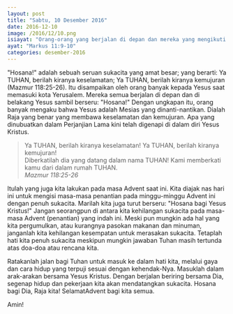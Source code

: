 ```yaml
---
layout: post
title: "Sabtu, 10 Desember 2016"
date: 2016-12-10
image: /2016/12/10.png
isiayat: "Orang-orang yang berjalan di depan dan mereka yang mengikuti dari belakang berseru: \"Hosana! Diberkatilah Dia yang datang dalam nama Tuhan, diberkatilah Kerajaan yang datang, Kerajaan bapak kita Daud, hosana di tempat yang maha tinggi!\""
ayat: "Markus 11:9-10"
categories: desember-2016
---
```


"Hosana!" adalah sebuah seruan sukacita yang amat besar; yang berarti: Ya TUHAN, berilah kiranya keselamatan; Ya TUHAN, berilah kiranya kemujuran (Mazmur 118:25-26). Itu disampaikan oleh orang banyak kepada Yesus saat memasuki kota Yerusalem. Mereka semua berjalan di depan dan di belakang Yesus sambil berseru: "Hosana!" Dengan ungkapan itu, orang banyak mengaku bahwa Yesus adalah Mesias yang dinanti-nantikan. Dialah Raja yang benar yang membawa keselamatan dan kemujuran. Apa yang dinubuatkan dalam Perjanjian Lama kini telah digenapi di dalam diri Yesus Kristus.

<blockquote>Ya TUHAN, berilah kiranya keselamatan! Ya TUHAN, berilah kiranya kemujuran!<br />Diberkatilah dia yang datang dalam nama TUHAN! Kami memberkati kamu dari dalam rumah TUHAN.
<br /><cite>Mazmur 118:25-26</cite></blockquote>

Itulah yang juga kita lakukan pada masa Advent saat ini. Kita diajak nas hari ini untuk mengisi masa-masa penantian pada minggu-minggu Advent ini dengan penuh sukacita. Marilah kita juga turut berseru: "Hosana bagi Yesus Kristus!" Jangan seorangpun di antara kita kehilangan sukacita pada masa-masa Advent (penantian) yang indah ini. Meski pun mungkin ada hal yang kita pergumulkan, atau kurangnya pasokan makanan dan minuman, janganlah kita kehilangan kesempatan untuk merasakan sukacita. Tetaplah hati kita penuh sukacita meskipun mungkin jawaban Tuhan masih tertunda atas doa-doa atau rencana kita.

Ratakanlah jalan bagi Tuhan untuk masuk ke dalam hati kita, melalui gaya dan cara hidup yang terpuji sesuai dengan kehendak-Nya. Masuklah dalam arak-arakan bersama Yesus Kristus. Dengan berjalan beriring bersama Dia, segenap hidup dan pekerjaan kita akan mendatangkan sukacita. Hosana bagi Dia, Raja kita! SelamatAdvent bagi kita semua.

Amin!